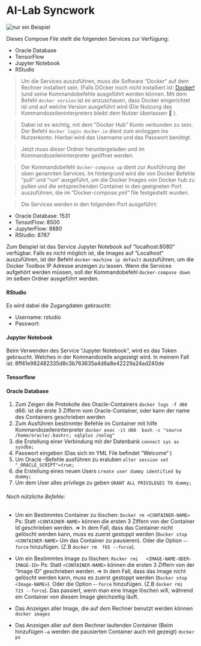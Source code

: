 # AI-Lab Syncwork

![nur ein Beispiel](https://www.google.com/imgres?imgurl=https%3A%2F%2Fimages.vogel.de%2Fvogelonline%2Fbdb%2F1429000%2F1429045%2F4.jpg&imgrefurl=https%3A%2F%2Fwww.dev-insider.de%2Fcontainer-idee-architektur-und-use-cases-a-735234%2F&tbnid=_UJ8SSACpQcFDM&vet=12ahUKEwiLtoD4m5rpAhVK16QKHQbzCwgQMygCegUIARDxAQ..i&docid=7HpLuR1MWd3iUM&w=300&h=300&q=docker%20image&client=firefox-b-d&ved=2ahUKEwiLtoD4m5rpAhVK16QKHQbzCwgQMygCegUIARDxAQ#h=300&imgdii=-JrQDjZWlqWJZM:&vet=12ahUKEwiLtoD4m5rpAhVK16QKHQbzCwgQMygCegUIARDxAQ..i&w=300 "Beispielbild")


Dieses Compose File  stellt die folgenden Services zur Verfügung:
* Oracle Database
* TensorFlow
* Jupyter Notebook
* RStudio

> Um die Services auszuführen,  muss die Software “Docker“ auf dem Rechner installiert sein. (Falls DOcker noch nicht installiert ist: [Docker!](https://www.docker.com/) )und seine Kommandobefehle ausgeführt werden können. Mit dem Befehl `docker version` ist es anzuschauen, dass Docker eingerichtet  ist und auf welche Version ausgeführt wird (Die Nutzung des Kommandozeileninterpreters  bleibt dem Nutzer überlassen  ). 

> Dabei  ist es wichtig, mit dem "Docker Hub" Konto verbunden zu  sein. Der Befehl `docker login docker.io` dient zum einloggen ins Nutzerkonto. Hierbei wird das Username und das Passwort benötigt.

> Jetzt muss dieser Ordner  heruntergeladen  und im  Kommandozeileninterpreter geöffnet werden.

> Der Kommandobefehl `docker-compose up` dient zur Ausführung der oben genannten  Services. Im hintergrund wird die  von Docker  Befehle “pull“  und  “run“ ausgeführt,  um die Docker Images  von Docker hub zu pullen und die entsprechenden Container  in den geeigneten Port auszuführen, die im “Docker-compose.yml“  file festgestellt wurden.

> Die Services werden in den folgenden Port ausgeführt:

* Oracle Database: 1531
* TensotFlow: 8500
* JupyterFlow: 8880
* RStudio: 8787


Zum Beispiel ist das Service Jupyter Notebook auf “localhost:8080“ verfügbar.
Falls es nicht möglich ist, die Images auf “Localhost“ auszuführen, ist  der Befehl `docker-machine ip default` auszuführen,  um die Docker Toolbox IP Adresse anzeigen zu lassen.
Wenn die Services aufgehört werden müssen,  soll der Kommandobefehl `docker-compose down` im selben Ordner ausgeführt werden. 

#### RStudio
Es wird dabei die Zugangdaten  gebraucht:
 * Username: rstudio
 * Passwort:  <DU-FINDEST-ES-IM-FILE>

#### Jupyter Notebook
Beim Verwenden des Service “Jupyter Notebook“, wird es das Token gebraucht. Welches in der Kommandozeile angezeigt wird. 
In meinem Fall ist:  8ff41e982482335d8c3b763635a4d6a8e42229a24ad240de

#### Tensorflow

#### Oracle Database

1. Zum Zeigen die Protokolle des Oracle-Containers 
 `docker logs -f d66`  
d66: ist  die erste 3 Zifferm vom Oracle-Container, oder kann  der name des Containers geschrieben werden
2. Zum Ausführen bestimmter Befehle  im Container mit hilfe Kommandozeileninterpreter
`docker exec -it d66  bash -c "source /home/oracle/.bashrc; sqlplus /nolog"`   
3. die Erstellung einer Verbindung mit der Datenbank 
`connect sys as sysdba;` 
4. Passwort eingeben (Das sich im YML File befindet “Welcome“ ) 
5. Um Oracle -Befehle ausführen zu eraluben
`alter session set "_ORACLE_SCRIPT"=true;` 
6. die Erstellung eines neuen  Users
`create user dummy identified by dummy;`
7. Um dem User alles privilege zu geben
`GRANT ALL PRIVILEGES TO dummy;`

###### Noch nützliche Befehle: 

* Um ein Bestimmtes Container zu löschen:
`Docker rm <CONTAINER-NAME>`
Ps: Statt `<CONTAINER-NAME>` können die ersten 3 Ziffern  von der Container Id geschrieben werden. 
=> In dem Fall, dass das Container nicht gelöscht werden kann, muss es zuerst gestoppt werden (`Docker stop <CONTAINER-NAME>`  Um das  Container zu pausieren). Oder die Option `–-force` hinzufügen. (Z.B `docker rm  f65 --force`).

* Um ein Bestimmtes Image zu löschen:
`Rocker rmi   <IMAGE-NAME-ODER-IMAGE-ID>`
Ps: Statt  `<CONTAINER-NAME>` können die ersten 3 Ziffern  von der “Image ID“ geschrieben werden. 
=>	In dem Fall, dass das Image nicht gelöscht werden kann, muss es zuerst gestoppt werden (`Docker stop <Image-NAME>`). Oder die Option `–-force` hinzufügen. (Z.B  `docker rmi  723 --force`).
Das passiert, wenn man eine Image löschen will, während ein Container von diesem Image gleichzeitig läuft.

* Das  Anzeigen aller Image, die auf dem Rechner benutzt werden können
`docker images`

* Das Anzeigen aller auf dem Rechner laufenden Container (Beim hinzufügen  `–a` werden die pausierten Container auch mit gezeigt) 
`docker ps`






